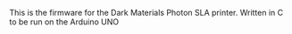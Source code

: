 This is the firmware for the Dark Materials Photon SLA printer. Written in C to be run on the Arduino UNO